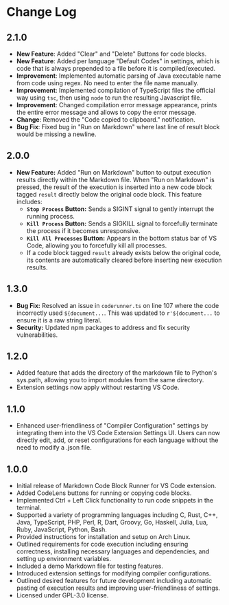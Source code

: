 # Change Log

## 2.1.0

- **New Feature**: Added "Clear" and "Delete" Buttons for code blocks.
- **New Feature**: Added per language "Default Codes" in settings, which is code that is always prepended to a file before it is compiled/executed.
- **Improvement**: Implemented automatic parsing of Java executable name from code using regex. No need to enter the file name manually.
- **Improvement**: Implemented compilation of TypeScript files the official way using `tsc`, then using `node` to run the resulting Javascript file.
- **Improvement**: Changed compilation error message appearance, prints the entire error message and allows to copy the error message.
- **Change**: Removed the "Code copied to clipboard." notification.
- **Bug Fix**: Fixed bug in "Run on Markdown" where last line of result block would be missing a newline.

## 2.0.0

- **New Feature:** Added "Run on Markdown" button to output execution results directly within the Markdown file. When "Run on Markdown" is pressed, the result of the execution is inserted into a new code block tagged `result` directly below the original code block. This feature includes:
  - **`Stop Process` Button:** Sends a SIGINT signal to gently interrupt the running process.
  - **`Kill Process` Button:** Sends a SIGKILL signal to forcefully terminate the process if it becomes unresponsive.
  - **`Kill All Processes` Button:** Appears in the bottom status bar of VS Code, allowing you to forcefully kill all processes.
  - If a code block tagged `result` already exists below the original code, its contents are automatically cleared before inserting new execution results.

## 1.3.0

- **Bug Fix:** Resolved an issue in `coderunner.ts` on line 107 where the code incorrectly used `${document...`. This was updated to `r'${document...` to ensure it is a raw string literal.
- **Security:** Updated npm packages to address and fix security vulnerabilities.

## 1.2.0

- Added feature that adds the directory of the markdown file to Python's sys.path, allowing you to import modules from the same directory.
- Extension settings now apply without restarting VS Code.

## 1.1.0

- Enhanced user-friendliness of "Compiler Configuration" settings by integrating them into the VS Code Extension Settings UI. Users can now directly edit, add, or reset configurations for each language without the need to modify a .json file.

## 1.0.0

- Initial release of Markdown Code Block Runner for VS Code extension.
- Added CodeLens buttons for running or copying code blocks.
- Implemented Ctrl + Left Click functionality to run code snippets in the terminal.
- Supported a variety of programming languages including C, Rust, C++, Java, TypeScript, PHP, Perl, R, Dart, Groovy, Go, Haskell, Julia, Lua, Ruby, JavaScript, Python, Bash.
- Provided instructions for installation and setup on Arch Linux.
- Outlined requirements for code execution including ensuring correctness, installing necessary languages and dependencies, and setting up environment variables.
- Included a demo Markdown file for testing features.
- Introduced extension settings for modifying compiler configurations.
- Outlined desired features for future development including automatic pasting of execution results and improving user-friendliness of settings.
- Licensed under GPL-3.0 license.
